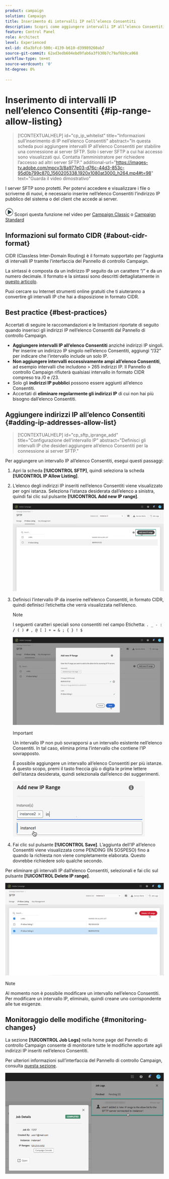 ```yaml
---
product: campaign
solution: Campaign
title: Inserimento di intervalli IP nell’elenco Consentiti
description: Scopri come aggiungere intervalli IP all’elenco Consentiti per accedere ai server SFTP
feature: Control Panel
role: Architect
level: Experienced
exl-id: 45a3bfcd-500c-4139-b610-d39989260ab7
source-git-commit: 62ad3edb604ebd9fab6a3f930b7c79af6b9ca968
workflow-type: tm+mt
source-wordcount: '0'
ht-degree: 0%

---
```


# Inserimento di intervalli IP nell’elenco Consentiti {#ip-range-allow-listing}

>[!CONTEXTUALHELP]
>id="cp_ip_whitelist"
>title="Informazioni sull’inserimento di IP nell’elenco Consentiti"
>abstract="In questa scheda puoi aggiungere intervalli IP all’elenco Consentiti per stabilire una connessione ai server SFTP. Solo i server SFTP a cui hai accesso sono visualizzati qui. Contatta l’amministratore per richiedere l’accesso ad altri server SFTP."
>additional-url="https://images-tv.adobe.com/mpcv3/8a977e03-d76c-44d3-853c-95d0b799c870_1560205338.1920x1080at3000_h264.mp4#t=98" text="Guarda il video dimostrativo"

I server SFTP sono protetti. Per potervi accedere e visualizzare i file o scriverne di nuovi, è necessario inserire nell’elenco Consentiti l’indirizzo IP pubblico del sistema o del client che accede ai server.

![](assets/do-not-localize/how-to-video.png) Scopri questa funzione nel video per [Campaign Classic](https://experienceleague.adobe.com/docs/campaign-classic-learn/control-panel/sftp-management/adding-ip-range-to-allow-list.html?lang=en#sftp-management) o [Campaign Standard](https://experienceleague.adobe.com/docs/campaign-standard-learn/control-panel/sftp-management/adding-ip-range-to-allow-list.html?lang=en#sftp-management)

## Informazioni sul formato CIDR {#about-cidr-format}

CIDR (Classless Inter-Domain Routing) è il formato supportato per l’aggiunta di intervalli IP tramite l’interfaccia del Pannello di controllo Campaign.

La sintassi è composta da un indirizzo IP seguito da un carattere “/” e da un numero decimale. Il formato e la sintassi sono descritti dettagliatamente in [questo articolo](https://whatismyipaddress.com/cidr).

Puoi cercare su Internet strumenti online gratuiti che ti aiuteranno a convertire gli intervalli IP che hai a disposizione in formato CIDR.

## Best practice {#best-practices}

Accertati di seguire le raccomandazioni e le limitazioni riportate di seguito quando inserisci gli indirizzi IP nell’elenco Consentiti dal Pannello di controllo Campaign.

* **Aggiungere intervalli IP all’elenco Consentiti** anziché indirizzi IP singoli. Per inserire un indirizzo IP singolo nell’elenco Consentiti, aggiungi “/32” per indicare che l’intervallo include un solo IP.
* **Non aggiungere intervalli eccessivamente ampi all’elenco Consentiti**, ad esempio intervalli che includono > 265 indirizzi IP. Il Pannello di controllo Campaign rifiuterà qualsiasi intervallo in formato CIDR compreso tra /0 e /23.
* Solo gli **indirizzi IP pubblici** possono essere aggiunti all’elenco Consentiti.
* Accertati di **eliminare regolarmente gli indirizzi IP** di cui non hai più bisogno dall’elenco Consentiti.

## Aggiungere indirizzi IP all’elenco Consentiti {#adding-ip-addresses-allow-list}

>[!CONTEXTUALHELP]
>id="cp_sftp_iprange_add"
>title="Configurazione dell&#39;intervallo IP"
>abstract="Definisci gli intervalli IP che desideri aggiungere all’elenco Consentiti per la connessione ai server SFTP."

Per aggiungere un intervallo IP all’elenco Consentiti, esegui questi passaggi:

1. Apri la scheda **[!UICONTROL SFTP]**, quindi seleziona la scheda **[!UICONTROL IP Allow Listing]**.
1. L’elenco degli indirizzi IP inseriti nell’elenco Consentiti viene visualizzato per ogni istanza. Seleziona l’istanza desiderata dall’elenco a sinistra, quindi fai clic sul pulsante **[!UICONTROL Add new IP range]**.

   ![](assets/control_panel_add_range.png)

1. Definisci l’intervallo IP da inserire nell’elenco Consentiti, in formato CIDR, quindi definisci l’etichetta che verrà visualizzata nell’elenco.

   >[!NOTE]
   >
   >I seguenti caratteri speciali sono consentiti nel campo Etichetta:
   > `. _ - : / ( ) # , @ [ ] + = & ; { } ! $`

   ![](assets/control_panel_add_range2.png)

   >[!IMPORTANT]
   >
   >Un intervallo IP non può sovrapporsi a un intervallo esistente nell’elenco Consentiti. In tal caso, elimina prima l’intervallo che contiene l’IP sovrapposto.
   >
   >È possibile aggiungere un intervallo all’elenco Consentiti per più istanze. A questo scopo, premi il tasto freccia giù o digita le prime lettere dell’istanza desiderata, quindi selezionala dall’elenco dei suggerimenti.

   ![](assets/control_panel_add_range3.png)

1. Fai clic sul pulsante **[!UICONTROL Save]**. L’aggiunta dell’IP all’elenco Consentiti viene visualizzata come PENDING (IN SOSPESO) fino a quando la richiesta non viene completamente elaborata. Questo dovrebbe richiedere solo qualche secondo.

Per eliminare gli intervalli IP dall’elenco Consentiti, selezionali e fai clic sul pulsante **[!UICONTROL Delete IP range]**.

![](assets/control_panel_delete_range2.png)

>[!NOTE]
>
>Al momento non è possibile modificare un intervallo nell’elenco Consentiti. Per modificare un intervallo IP, eliminalo, quindi creane uno corrispondente alle tue esigenze.

## Monitoraggio delle modifiche {#monitoring-changes}

La sezione **[!UICONTROL Job Logs]** nella home page del Pannello di controllo Campaign consente di monitorare tutte le modifiche apportate agli indirizzi IP inseriti nell’elenco Consentiti.

Per ulteriori informazioni sull’interfaccia del Pannello di controllo Campaign, consulta [questa sezione](../../discover/using/discovering-the-interface.md).

![](assets/control_panel_ip_log.png)
